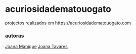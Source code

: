 # acuriosidadematouogato
projectos realizados em https://acuriosidadematouogato.com

### autoras
[Joana Manique](https://github.com/joanamanique)
[Joana Tavares](https://github.com/jpmtavares)
